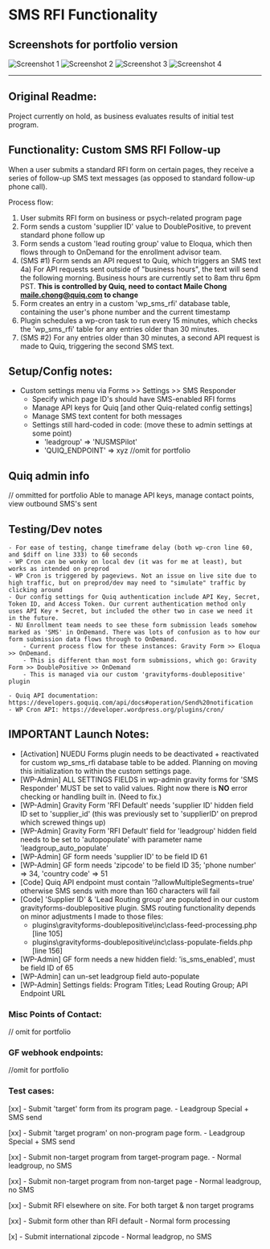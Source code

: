 # SMS RFI Functionality


## Screenshots for portfolio version
![Screenshot 1](/screenshots/sms-1.png?raw=true "Custom Settings Page 1")
![Screenshot 2](/screenshots/sms-2.png?raw=true "Custom Settings Page 2")
![Screenshot 3](/screenshots/sms-3.png?raw=true "RFI Form Front End")
![Screenshot 4](/screenshots/sms-4.jpg?raw=true "SMS Text Results")

--------------------------------------------------------------------

## Original Readme:

Project currently on hold, as business evaluates results of initial test program.


## Functionality: Custom SMS RFI Follow-up
When a user submits a standard RFI form on certain pages, they receive a series of follow-up SMS text messages (as opposed to standard follow-up phone call).

Process flow:
1) User submits RFI form on business or psych-related program page
2) Form sends a custom 'supplier ID' value to DoublePositive, to prevent standard phone follow up
3) Form sends a custom 'lead routing group' value to Eloqua, which then flows through to OnDemand for the enrollment advisor team.
4) (SMS #1) Form sends an API request to Quiq, which triggers an SMS text
4a) For API requests sent outside of "business hours", the text will send the following morning. Business hours are currently set to 8am thru 6pm PST. **This is controlled by Quiq, need to contact Maile Chong <maile.chong@quiq.com> to change**
5) Form creates an entry in a custom 'wp_sms_rfi' database table, containing the user's phone number and the current timestamp
6) Plugin schedules a wp-cron task to run every 15 minutes, which checks the 'wp_sms_rfi' table for any entries older than 30 minutes.
7) (SMS #2) For any entries older than 30 minutes, a second API request is made to Quiq, triggering the second SMS text.

## Setup/Config notes:
- Custom settings menu via Forms >> Settings >> SMS Responder
	- Specify which page ID's should have SMS-enabled RFI forms
	- Manage API keys for Quiq [and other Quiq-related config settings]
	- Manage SMS text content for both messages
	- Settings still hard-coded in code: (move these to admin settings at some point)
		- 'leadgroup' => 'NUSMSPilot'
		- 'QUIQ_ENDPOINT' => xyz //omit for portfolio

## Quiq admin info
// ommitted for portfolio
Able to manage API keys, manage contact points, view outbound SMS's sent

## Testing/Dev notes
	- For ease of testing, change timeframe delay (both wp-cron line 60, and $diff on line 333) to 60 seconds
	- WP Cron can be wonky on local dev (it was for me at least), but works as intended on preprod
	- WP Cron is triggered by pageviews. Not an issue on live site due to high traffic, but on preprod/dev may need to "simulate" traffic by clicking around
	- Our config settings for Quiq authentication include API Key, Secret, Token ID, and Access Token. Our current authentication method only uses API Key + Secret, but included the other two in case we need it in the future.
	- NU Enrollment team needs to see these form submission leads somehow marked as 'SMS' in OnDemand. There was lots of confusion as to how our form submission data flows through to OnDemand.
		- Current process flow for these instances: Gravity Form >> Eloqua >> OnDemand.
		- This is different than most form submissions, which go: Gravity Form >> DoublePositive >> OnDemand
		- This is managed via our custom 'gravityforms-doublepositive' plugin

	- Quiq API documentation: https://developers.goquiq.com/api/docs#operation/Send%20notification
	- WP Cron API: https://developer.wordpress.org/plugins/cron/

## IMPORTANT Launch Notes:
 - [Activation] NUEDU Forms plugin needs to be deactivated + reactivated for custom wp_sms_rfi database table to be added. Planning on moving this initialization to within the custom settings page.
 - [WP-Admin] ALL SETTINGS FIELDS in wp-admin gravity forms for 'SMS Responder' MUST be set to valid values. Right now there is **NO** error checking or handling built in. (Need to fix.)
 - [WP-Admin] Gravity Form 'RFI Default' needs 'supplier ID' hidden field ID set to 'supplier_id' (this was previously set to 'supplierID' on preprod which screwed things up)
 - [WP-Admin] Gravity Form 'RFI Default' field for 'leadgroup' hidden field needs to be set to 'autopopulate' with parameter name 'leadgroup_auto_populate'
 - [WP-Admin] GF form needs 'supplier ID' to be field ID 61
 - [WP-Admin] GF form needs 'zipcode' to be field ID 35; 'phone number' => 34, 'country code' => 51
 - [Code] Quiq API endpoint must contain '?allowMultipleSegments=true' otherwise SMS sends with more than 160 characters will fail
 - [Code] 'Supplier ID' & 'Lead Routing group' are populated in our custom gravityforms-doublepositive plugin. SMS routing functionality depends on minor adjustments I made to those files:
	- plugins\gravityforms-doublepositive\inc\class-feed-processing.php [line 105]
	- plugins\gravityforms-doublepositive\inc\class-populate-fields.php [line 156]
- [WP-Admin]  GF form needs a new hidden field: 'is_sms_enabled', must be field ID of 65
- [WP-Admin] can un-set leadgroup field auto-populate
- [WP-Admin] Settings fields: Program Titles; Lead Routing Group; API Endpoint URL



### Misc Points of Contact:
// omit for portfolio




### GF webhook endpoints:
//omit for portfolio


### Test cases:
[xx] - Submit 'target' form from its program page.
	  - Leadgroup Special + SMS send

[xx] - Submit 'target program' on non-program page form.
	  - Leadgroup Special + SMS send

[xx] - Submit non-target program from target-program page.
	  - Normal leadgroup, no SMS

[xx] - Submit non-target program from non-target page
	  - Normal leadgroup, no SMS

[xx]	- Submit RFI elsewhere on site. For both target & non target programs

[xx] - Submit form other than RFI default
	  - Normal form processing

[x] - Submit international zipcode
	- Normal leadgrop, no SMS

